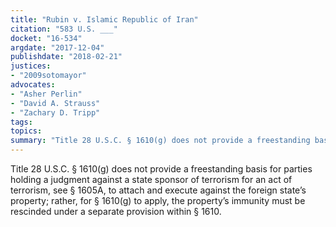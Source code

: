 ```yaml
---
title: "Rubin v. Islamic Republic of Iran"
citation: "583 U.S. ___"
docket: "16-534"
argdate: "2017-12-04"
publishdate: "2018-02-21"
justices:
- "2009sotomayor"
advocates:
- "Asher Perlin"
- "David A. Strauss"
- "Zachary D. Tripp"
tags:
topics:
summary: "Title 28 U.S.C. § 1610(g) does not provide a freestanding basis for parties holding a judgment against a state sponsor of terrorism for an act of terrorism, see § 1605A, to attach and execute against the foreign state’s property; rather, for § 1610(g) to apply, the property’s immunity must be rescinded under a separate provision within § 1610."
---
```

Title 28 U.S.C. § 1610(g) does not provide a freestanding basis for parties holding a judgment against a state sponsor of terrorism for an act of terrorism, see § 1605A, to attach and execute against the foreign state’s property; rather, for § 1610(g) to apply, the property’s immunity must be rescinded under a separate provision within § 1610.

